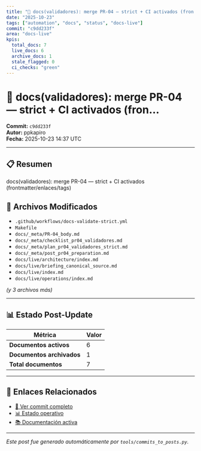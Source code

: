 ```yaml
---
title: "📝 docs(validadores): merge PR-04 — strict + CI activados (fron..."
date: "2025-10-23"
tags: ["automation", "docs", "status", "docs-live"]
commit: "c9dd233f"
area: "docs-live"
kpis:
  total_docs: 7
  live_docs: 6
  archive_docs: 1
  stale_flagged: 0
  ci_checks: "green"
---
```


# 📝 docs(validadores): merge PR-04 — strict + CI activados (fron...

**Commit:** `c9dd233f`  
**Autor:** ppkapiro  
**Fecha:** 2025-10-23 14:37 UTC

---

## 📋 Resumen

docs(validadores): merge PR-04 — strict + CI activados (frontmatter/enlaces/tags)

## 📂 Archivos Modificados

- `.github/workflows/docs-validate-strict.yml`
- `Makefile`
- `docs/_meta/PR-04_body.md`
- `docs/_meta/checklist_pr04_validadores.md`
- `docs/_meta/plan_pr04_validadores_strict.md`
- `docs/_meta/post_pr04_preparation.md`
- `docs/live/architecture/index.md`
- `docs/live/briefing_canonical_source.md`
- `docs/live/index.md`
- `docs/live/operations/index.md`

_(y 3 archivos más)_

---

## 📊 Estado Post-Update

| Métrica | Valor |
|---------|-------|
| **Documentos activos** | 6 |
| **Documentos archivados** | 1 |
| **Total documentos** | 7 |

---

## 🔗 Enlaces Relacionados

- [📁 Ver commit completo](https://github.com/ppkapiro/runart-foundry/commit/c9dd233ff772735e87e804fabedc68ce011a6898)
- [📊 Estado operativo](/status/)
- [📚 Documentación activa](/docs/live/)

---

_Este post fue generado automáticamente por `tools/commits_to_posts.py`._

